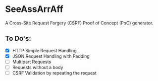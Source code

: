 # SeeAssArrAff

A Cross-Site Request Forgery (CSRF) Proof of Concept (PoC) generator. 

## To Do's:
- [x] HTTP Simple Request Handling
- [x] JSON Request Handling with Padding
- [ ] Multipart Requests
- [ ] Requests without a body
- [ ] CSRF Validation by repeating the request
